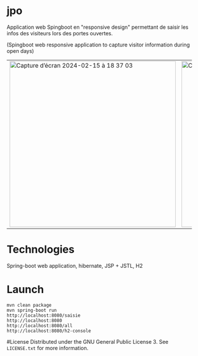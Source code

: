 # jpo
Application web Spingboot en "responsive design" permettant de saisir les infos des visiteurs lors des portes ouvertes.<p>
(Spingboot web responsive application to capture visitor information during open days)


<table>
<tr>
	<td><img width="452" alt="Capture d’écran 2024-02-15 à 18 37 03" src="https://github.com/cristal-smac/jpo/assets/20242612/4404b1a1-1f8f-47de-8f0f-44c37ad4dcea">
</td>
	<td><img width="452" alt="Capture d’écran 2024-02-15 à 18 38 39" src="https://github.com/cristal-smac/jpo/assets/20242612/396f32a9-55f5-4827-922f-72f9fdbcd7be">
</td>
	<td><img width="452" alt="Capture d’écran 2024-02-15 à 18 37 49" src="https://github.com/cristal-smac/jpo/assets/20242612/d9349279-b7e2-455e-8abb-0f21d0b0b4fb">
</td
</tr>
</table>

# Technologies
Spring-boot web application, hibernate, JSP + JSTL, H2

# Launch
```
mvn clean package
mvn spring-boot run
http://localhost:8080/saisie
http://localhost:8080
http://localhost:8080/all
http://localhost:8080/h2-console
```

#License
Distributed under the GNU General Public License 3. See `LICENSE.txt` for more information.
